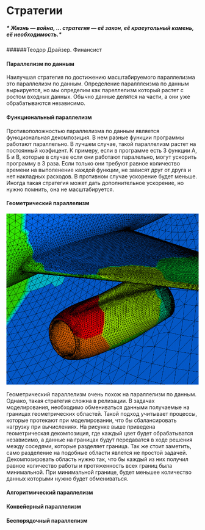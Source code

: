 # Стратегии
##### * Жизнь — война, ... стратегия — её закон, её краеугольный камень, её необходимость.*
######Теодор Драйзер. Финансист


#### Параллелизм по данным 
Наилучшая стратегия по достижению масштабируемого параллелизма это параллелизм по данным. Определение паралллеизма по данным вырьируется, но мы определим как пареллелизм который растет с ростом входных данных. Обычно данные делятся на части, а они уже обрабатываются независимо.  

#### Функциональный параллелизм
Противоположностью параллелизма по данным является функциональная декомпозиция. В нем разные функции программы работают параллельно. В лучшем случае, такой параллелизм растет на постоянный коэфицент. К примеру, если в программе есть 3 функции А, Б и В, которые в случае если они работают паралельно, могут ускорить программу в 3 раза. Если только они требуют равное количество времени на выполенение каждой функции, не зависят друг от друга и нет накладных расходов. В противном случае ускорение будет меньше.
Иногда такая стратегия может дать дополнительное ускорение, но нужно помнить, она не масштабируется.

#### Геометрический параллелизм
![](airplane.png)

Геометрический параллелизм очень похож на параллелизм по данным. Однако, такая стратегия сложна в релизации. В задачах моделирования, необходимо обмениваться данными получаемые на границах геометрических областей. Такой подход учитывает процессы, которые протекают при моделировании, что бы сбалансировать нагрузку при вычислениях. На рисунке выше приведена геометрическая декомпозиция, где каждый цвет будет обрабатыватся независимо, а данные на границах будут передаватся в ходе решения между соседями, которые разделяет граница. Так же стоит заметить, само разделение на подобные области явлется не простой задачей. Декомпозировать область нужно так, что бы каждый из них получил равное количество работы и протяженность всех границ была минимальной. При минимальной границе, будет меньшее количество данных которыми нужно будет обмениваться.


#### Aлгоритмический параллелизм
#### Конвейерный параллелизм
#### Беспорядочный параллелизм
